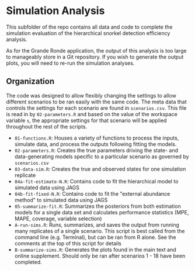 # Simulation Analysis

This subfolder of the repo contains all data and code to complete the simulation evaluation of the hierarchical snorkel detection efficiency analysis. 

As for the Grande Ronde application, the output of this analysis is too large to manageably store in a Git repository. If you wish to generate the output plots, you will need to re-run the simulation analyses.

## Organization

The code was designed to allow flexibly changing the settings to allow different scenarios to be ran easily with the same code. The meta data that controls the settings for each scenario are found in `scenarios.csv`. This file is read in by `02-parameters.R` and based on the value of the workspace variable `s`, the appropriate settings for that scenario will be applied throughout the rest of the scripts.

* `01-functions.R`: Houses a variety of functions to process the inputs, simulate data, and process the outputs following fitting the models.
* `02-parameters.R`: Creates the true parameters driving the state- and data-generating models specific to a particular scenario as governed by `scenarios.csv`
* `03-data-sim.R`: Creates the true and observed states for one simulation replicate
* `04a-fit-estimate-N.R`: Contains code to fit the hierarchical model to simulated data using JAGS
* `04b-fit-fixed-N.R`: Contains code to fit the "external abundance method" to simulated data using JAGS
* `05-summarize-fit.R`: Summarizes the posteriors from both estimation models for a single data set and calculates performance statistics (MPE, MAPE, coverage, variable selection)
* `A-run-sims.R`: Runs, summarizes, and saves the output from running many replicates of a single scenario. This script is best called from the command line (e.g. Terminal), but can be ran from R alone. See the comments at the top of this script for details
* `B-summarize-sims.R`: Generates the plots found in the main text and online supplement. Should only be ran after scenarios 1 - 18 have been completed.